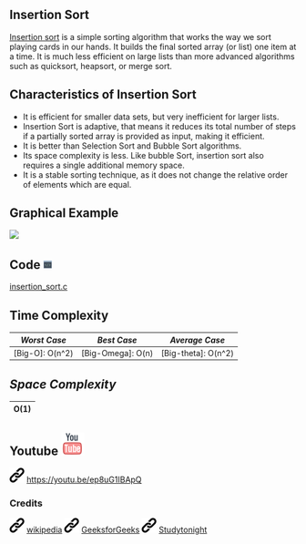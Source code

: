 ## Insertion Sort
[Insertion sort](https://github.com/HembramBeta777/Sorting-Algorithm/blob/master/InsertionSort/insertion_sort.c) is a simple sorting algorithm that works the way we sort playing cards in our hands.
It builds the final sorted array (or list) one item at a time. 
It is much less efficient on large lists than more advanced algorithms such as quicksort, heapsort, or merge sort.

## Characteristics of Insertion Sort
- It is efficient for smaller data sets, but very inefficient for larger lists.
- Insertion Sort is adaptive, that means it reduces its total number of steps if a partially sorted array is provided as input, making it efficient.
- It is better than Selection Sort and Bubble Sort algorithms.
- Its space complexity is less. Like bubble Sort, insertion sort also requires a single additional memory space.
- It is a stable sorting technique, as it does not change the relative order of elements which are equal.

## Graphical Example
![](https://upload.wikimedia.org/wikipedia/commons/0/0f/Insertion-sort-example-300px.gif)

## Code ![](https://github.com/HembramBeta777/clickable-icons-for-readmeFile/blob/master/Icons8/icons8-code-16.png?raw=true)
[insertion_sort.c](https://github.com/HembramBeta777/Sorting-Algorithm/blob/master/InsertionSort/insertion_sort.c)

## Time Complexity

  | _Worst Case_ | _Best Case_ | _Average Case_ 
  ---------------| ------------| --------------
  |[Big-O]: O(n^2)| [Big-Omega]: O(n)| [Big-theta]: O(n^2)
 
 ## _Space Complexity_

 |O(1)
 |-----

  

## Youtube ![](https://github.com/HembramBeta777/clickable-icons-for-readmeFile/blob/master/icon_git/icons8-youtube-40.png?raw=true)
![](https://github.com/HembramBeta777/clickable-icons-for-readmeFile/blob/master/Icons8/icons8-link-26.png?raw=true) https://youtu.be/ep8uG1IBApQ

### Credits
![](https://github.com/HembramBeta777/clickable-icons-for-readmeFile/blob/master/Icons8/icons8-link-26.png?raw=true) [wikipedia](https://en.wikipedia.org/wiki/Insertion_sort)
![](https://github.com/HembramBeta777/clickable-icons-for-readmeFile/blob/master/Icons8/icons8-link-26.png?raw=true) [GeeksforGeeks](https://www.geeksforgeeks.org/insertion-sort/)
![](https://github.com/HembramBeta777/clickable-icons-for-readmeFile/blob/master/Icons8/icons8-link-26.png?raw=true) [Studytonight](https://www.studytonight.com/data-structures/insertion-sorting)
